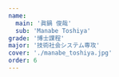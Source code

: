 ```yaml
---
name:
  main: '眞鍋 俊哉'
  sub: 'Manabe Toshiya'
grade: '博士課程'
major: '技術社会システム専攻'
cover: './manabe_toshiya.jpg'
order: 6
---
```


